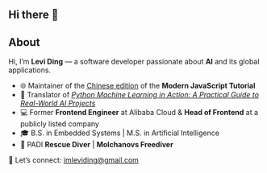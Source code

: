 ## Hi there 👋

## About

Hi, I’m **Levi Ding** — a software developer passionate about **AI** and its global applications.  

- 🌐 Maintainer of the [Chinese edition](https://github.com/javascript-tutorial/zh.javascript.info) of the **Modern JavaScript Tutorial**  
- 📖 Translator of *[Python Machine Learning in Action: A Practical Guide to Real-World AI Projects](https://item.jd.com/13269240.html)*  
- 💻 Former **Frontend Engineer** at Alibaba Cloud & **Head of Frontend** at a publicly listed company  
- 🎓 B.S. in Embedded Systems | M.S. in Artificial Intelligence  
- 🤿 PADI **Rescue Diver** | **Molchanovs Freediver**

📩 Let’s connect: [imleviding@gmail.com](mailto:imleviding@gmail.com)  
